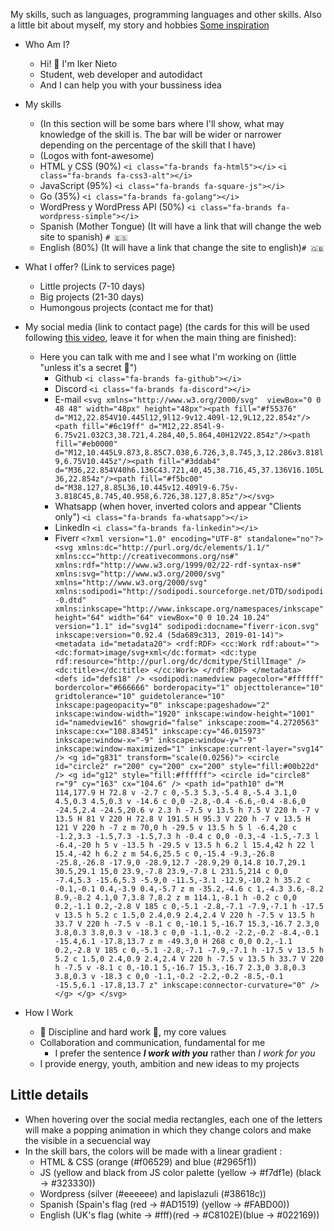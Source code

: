 My skills, such as languages, programming languages and other skills. Also a little bit about myself, my story and hobbies
[Some inspiration](https://jonmircha.com/hola)

- Who Am I?
	- Hi! 👋  I'm Iker Nieto
	- Student, web developer and autodidact
	- And I can help you with your bussiness idea
- My skills
	- (In this section will be some bars where I'll show, what may knowledge of the skill is. The bar will be wider or narrower depending on the percentage of the skill that I have)
	- (Logos with font-awesome)
	- HTML y CSS (90%) `<i class="fa-brands fa-html5"></i>` `<i class="fa-brands fa-css3-alt"></i>`
	- JavaScript (95%) `<i class="fa-brands fa-square-js"></i>`
	- Go (35%) `<i class="fa-brands fa-golang"></i>`
	- WordPress y WordPress API (50%) `<i class="fa-brands fa-wordpress-simple"></i>`
	- Spanish (Mother Tongue) (It will have a link that will change the web site to spanish) `# 🇪🇸`
	- English (80%) (It will have a link that change the site to english)`# 🇬🇧`



- What I offer? (Link to services page)
	- Little projects (7-10 days)
	- Big projects (21-30 days)
	- Humongous projects (contact me for that)



- My social media (link to contact page) (the cards for this will be used following [this video](https://youtu.be/htGfnF1zN4g), leave it for when the main thing are finished):
	- Here you can talk with me and I see what I'm working on (little "unless it's a secret 🤫")
		- Github `<i class="fa-brands fa-github"></i>`
		- Discord `<i class="fa-brands fa-discord"></i>`
		- E-mail `<svg xmlns="http://www.w3.org/2000/svg"  viewBox="0 0 48 48" width="48px" height="48px"><path fill="#f55376" d="M12,22.854V10.445l12,9l12-9v12.409l-12,9L12,22.854z"/><path fill="#6c19ff" d="M12,22.854l-9-6.75v21.032C3,38.721,4.284,40,5.864,40H12V22.854z"/><path fill="#eb0000" d="M12,10.445L9.873,8.85C7.038,6.726,3,8.745,3,12.286v3.818l9,6.75V10.445z"/><path fill="#3ddab4" d="M36,22.854V40h6.136C43.721,40,45,38.716,45,37.136V16.105L36,22.854z"/><path fill="#f5bc00" d="M38.127,8.85L36,10.445v12.409l9-6.75v-3.818C45,8.745,40.958,6.726,38.127,8.85z"/></svg>`
		- Whatsapp (when hover, inverted colors and appear "Clients only") `<i class="fa-brands fa-whatsapp"></i>`
		- LinkedIn  `<i class="fa-brands fa-linkedin"></i>`
		- Fiverr `<?xml version="1.0" encoding="UTF-8" standalone="no"?> <svg xmlns:dc="http://purl.org/dc/elements/1.1/" xmlns:cc="http://creativecommons.org/ns#" xmlns:rdf="http://www.w3.org/1999/02/22-rdf-syntax-ns#" xmlns:svg="http://www.w3.org/2000/svg" xmlns="http://www.w3.org/2000/svg" xmlns:sodipodi="http://sodipodi.sourceforge.net/DTD/sodipodi-0.dtd" xmlns:inkscape="http://www.inkscape.org/namespaces/inkscape" height="64" width="64" viewBox="0 0 10.24 10.24" version="1.1" id="svg14" sodipodi:docname="fiverr-icon.svg" inkscape:version="0.92.4 (5da689c313, 2019-01-14)"> <metadata id="metadata20"> <rdf:RDF> <cc:Work rdf:about=""> <dc:format>image/svg+xml</dc:format> <dc:type rdf:resource="http://purl.org/dc/dcmitype/StillImage" /> <dc:title></dc:title> </cc:Work> </rdf:RDF> </metadata> <defs id="defs18" /> <sodipodi:namedview pagecolor="#ffffff" bordercolor="#666666" borderopacity="1" objecttolerance="10" gridtolerance="10" guidetolerance="10" inkscape:pageopacity="0" inkscape:pageshadow="2" inkscape:window-width="1920" inkscape:window-height="1001" id="namedview16" showgrid="false" inkscape:zoom="4.2720563" inkscape:cx="108.83451" inkscape:cy="46.015973" inkscape:window-x="-9" inkscape:window-y="-9" inkscape:window-maximized="1" inkscape:current-layer="svg14" /> <g id="g831" transform="scale(0.0256)"> <circle id="circle2" r="200" cy="200" cx="200" style="fill:#00b22d" /> <g id="g12" style="fill:#ffffff"> <circle id="circle8" r="9" cy="163" cx="104.6" /> <path id="path10" d="M 114,177.9 H 72.8 v -2.7 c 0,-5.3 5.3,-5.4 8,-5.4 3.1,0 4.5,0.3 4.5,0.3 v -14.6 c 0,0 -2.8,-0.4 -6.6,-0.4 -8.6,0 -24.5,2.4 -24.5,20.6 v 2.3 h -7.5 v 13.5 h 7.5 V 220 h -7 v 13.5 H 81 V 220 H 72.8 V 191.5 H 95.3 V 220 h -7 v 13.5 H 121 V 220 h -7 z m 70,0 h -29.5 v 13.5 h 5 l -6.4,20 c -1.2,3.3 -1.5,7.3 -1.5,7.3 h -0.4 c 0,0 -0.3,-4 -1.5,-7.3 l -6.4,-20 h 5 v -13.5 h -29.5 v 13.5 h 6.2 l 15.4,42 h 22 l 15.4,-42 h 6.2 z m 54.6,25.5 c 0,-15.4 -9.3,-26.8 -25.8,-26.8 -17.9,0 -28.9,12.7 -28.9,29 0,14.8 10.7,29.1 30.5,29.1 15,0 23.9,-7.8 23.9,-7.8 L 231.5,214 c 0,0 -7.4,5.3 -15.6,5.3 -5.9,0 -11.5,-3.1 -12.9,-10.2 h 35.2 c -0.1,-0.1 0.4,-3.9 0.4,-5.7 z m -35.2,-4.6 c 1,-4.3 3.6,-8.2 8.9,-8.2 4.1,0 7,3.8 7,8.2 z m 114.1,-8.1 h -0.2 c 0,0 0.2,-1.1 0.2,-2.8 V 185 c 0,-5.1 -2.8,-7.1 -7.9,-7.1 h -17.5 v 13.5 h 5.2 c 1.5,0 2.4,0.9 2.4,2.4 V 220 h -7.5 v 13.5 h 33.7 V 220 h -7.5 v -8.1 c 0,-10.1 5,-16.7 15.3,-16.7 2.3,0 3.8,0.3 3.8,0.3 v -18.3 c 0,0 -1.1,-0.2 -2.2,-0.2 -8.4,-0.1 -15.4,6.1 -17.8,13.7 z m -49.3,0 H 268 c 0,0 0.2,-1.1 0.2,-2.8 V 185 c 0,-5.1 -2.8,-7.1 -7.9,-7.1 h -17.5 v 13.5 h 5.2 c 1.5,0 2.4,0.9 2.4,2.4 V 220 h -7.5 v 13.5 h 33.7 V 220 h -7.5 v -8.1 c 0,-10.1 5,-16.7 15.3,-16.7 2.3,0 3.8,0.3 3.8,0.3 v -18.3 c 0,0 -1.1,-0.2 -2.2,-0.2 -8.5,-0.1 -15.5,6.1 -17.8,13.7 z" inkscape:connector-curvature="0" /> </g> </g> </svg>`
- How I Work
	- 💪 Discipline and hard work 💪, my core values
	- Collaboration and communication, fundamental for me
		- I prefer the sentence **_I work with you_** rather than _I work for you_
	- I provide energy, youth, ambition and new ideas to my projects

## Little details

- When hovering over the social media rectangles, each one of the letters will make a popping animation in which they change colors and make the visible in a secuencial way
- In the skill bars, the colors will be made with a linear gradient :
	- HTML & CSS (orange (#f06529) and blue (#2965f1))
	- JS (yellow and black from JS color palette  (yellow -> #f7df1e) (black -> #323330))
	- Wordpress (silver (#eeeeee) and lapislazuli (#38618c))
	- Spanish (Spain's flag (red -> #AD1519) (yellow -> #FABD00))
	- English (UK's flag (white -> #fff)(red -> #C8102E)(blue -> #022169))